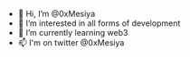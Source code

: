 - 👋 Hi, I’m @0xMesiya
- 👀 I’m interested in all forms of development
- 🌱 I’m currently learning web3
- 📫 I'm on twitter @0xMesiya

<!---
0xMesiya/0xMesiya is a ✨ special ✨ repository because its `README.md` (this file) appears on your GitHub profile.
You can click the Preview link to take a look at your changes.
--->
